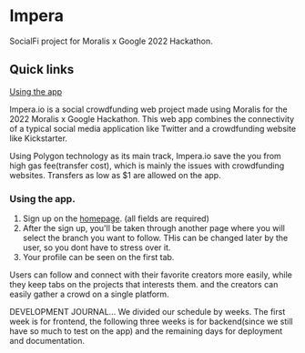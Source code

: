# Impera
SocialFi project for Moralis x Google 2022 Hackathon.

## Quick links
[Using the app](https://github.com/victorlawrencw/Impera#using-the-app)

Impera.io is a social crowdfunding web project made using Moralis for the 2022 Moralis x Google Hackathon. This web app combines the connectivity of a typical social media application like Twitter and a crowdfunding website like Kickstarter.

Using Polygon technology as its main track, Impera.io save the you from high gas fee(transfer cost), which is mainly the issues with crowdfunding websites. Transfers as low as $1 are allowed on the app.

### Using the app.
1. Sign up on the [homepage](https://victorlawrencw.github.io/Impera). (all fields are required)
2. After the sign up, you'll be taken through another page where you will select the branch you want to follow. THis can be changed later by the user, so you dont have to stress over it.
3. Your profile can be seen on the first tab.

Users can follow and connect with their favorite creators more easily, while they keep tabs on the projects that interests them. and the creators can easily gather a crowd on a single platform.

DEVELOPMENT JOURNAL...
We divided our schedule by weeks. The first week is for frontend, the following three weeks is for backend(since we still have so much to test on the app) and the remaining days for deployment and documentation.

